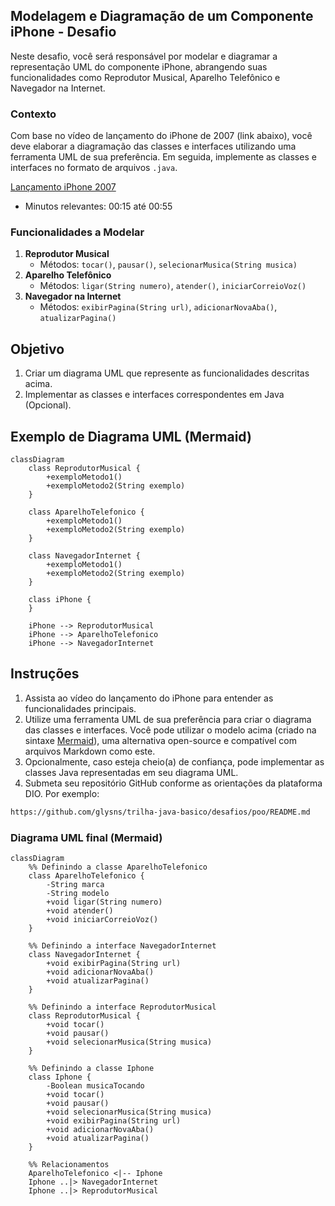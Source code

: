 ## Modelagem e Diagramação de um Componente iPhone - Desafio

Neste desafio, você será responsável por modelar e diagramar a representação UML do componente iPhone, abrangendo suas funcionalidades como Reprodutor Musical, Aparelho Telefônico e Navegador na Internet.

### Contexto
Com base no vídeo de lançamento do iPhone de 2007 (link abaixo), você deve elaborar a diagramação das classes e interfaces utilizando uma ferramenta UML de sua preferência. Em seguida, implemente as classes e interfaces no formato de arquivos `.java`.

[Lançamento iPhone 2007](https://www.youtube.com/watch?v=9ou608QQRq8)
- Minutos relevantes: 00:15 até 00:55

### Funcionalidades a Modelar
1. **Reprodutor Musical**
   - Métodos: `tocar()`, `pausar()`, `selecionarMusica(String musica)`
2. **Aparelho Telefônico**
   - Métodos: `ligar(String numero)`, `atender()`, `iniciarCorreioVoz()`
3. **Navegador na Internet**
   - Métodos: `exibirPagina(String url)`, `adicionarNovaAba()`, `atualizarPagina()`

## Objetivo
1. Criar um diagrama UML que represente as funcionalidades descritas acima.
2. Implementar as classes e interfaces correspondentes em Java (Opcional).

## Exemplo de Diagrama UML (Mermaid)
```mermaid
classDiagram
    class ReprodutorMusical {
        +exemploMetodo1()
        +exemploMetodo2(String exemplo)
    }

    class AparelhoTelefonico {
        +exemploMetodo1()
        +exemploMetodo2(String exemplo)
    }

    class NavegadorInternet {
        +exemploMetodo1()
        +exemploMetodo2(String exemplo)
    }

    class iPhone {
    }

    iPhone --> ReprodutorMusical
    iPhone --> AparelhoTelefonico
    iPhone --> NavegadorInternet
```

## Instruções
1. Assista ao vídeo do lançamento do iPhone para entender as funcionalidades principais.
2. Utilize uma ferramenta UML de sua preferência para criar o diagrama das classes e interfaces. Você pode utilizar o modelo acima (criado na sintaxe [Mermaid](https://mermaid.js.org/)), uma alternativa open-source e compatível com arquivos Markdown como este.
3. Opcionalmente, caso esteja cheio(a) de confiança, pode implementar as classes Java representadas em seu diagrama UML.
4. Submeta seu repositório GitHub conforme as orientações da plataforma DIO. Por exemplo:

```bash
https://github.com/glysns/trilha-java-basico/desafios/poo/README.md
```` 

### Diagrama UML final (Mermaid)
``````mermaid
classDiagram
    %% Definindo a classe AparelhoTelefonico
    class AparelhoTelefonico {
        -String marca
        -String modelo
        +void ligar(String numero)
        +void atender()
        +void iniciarCorreioVoz()
    }

    %% Definindo a interface NavegadorInternet
    class NavegadorInternet {
        +void exibirPagina(String url)
        +void adicionarNovaAba()
        +void atualizarPagina()
    }

    %% Definindo a interface ReprodutorMusical
    class ReprodutorMusical {
        +void tocar()
        +void pausar()
        +void selecionarMusica(String musica)
    }

    %% Definindo a classe Iphone
    class Iphone {
        -Boolean musicaTocando
        +void tocar()
        +void pausar()
        +void selecionarMusica(String musica)
        +void exibirPagina(String url)
        +void adicionarNovaAba()
        +void atualizarPagina()
    }

    %% Relacionamentos
    AparelhoTelefonico <|-- Iphone
    Iphone ..|> NavegadorInternet
    Iphone ..|> ReprodutorMusical
``````